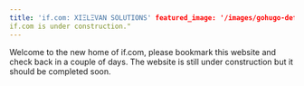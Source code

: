 ```yaml
---
title: 'if.com: XIΞLΞVAN SOLUTIONS' featured_image: '/images/gohugo-default-sample-hero-image.jpg' description: "
if.com is under construction."
---
```


Welcome to the new home of if.com, please bookmark this website and check back in a couple of days. The website is still
under construction but it should be completed soon.
